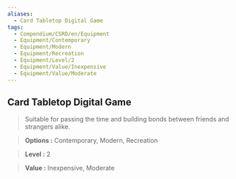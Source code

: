 ```yaml
---
aliases:
  - Card Tabletop Digital Game
tags:
  - Compendium/CSRD/en/Equipment
  - Equipment/Contemporary
  - Equipment/Modern
  - Equipment/Recreation
  - Equipment/Level/2
  - Equipment/Value/Inexpensive
  - Equipment/Value/Moderate
---
```

  
    
## Card Tabletop Digital Game    
    
>Suitable for passing the time and building bonds between friends and strangers alike.    
> **Options :** Contemporary, Modern, Recreation    
> **Level :** 2    
> **Value :** Inexpensive, Moderate